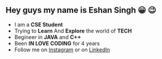 ## Hey guys my name is Eshan Singh :grinning: :wink:

* I am a **CSE Student**
* Trying to **Learn** And **Explore** the world of **TECH**
* Begineer in **JAVA** and **C++**
* Been **IN LOVE CODING** for 4 years
* Follow me on [Instagram](https://www.instagram.com/_eshan.singh_/) or on [LinkedIn](https://www.linkedin.com/in/eshan-singh-1985981b7/)
